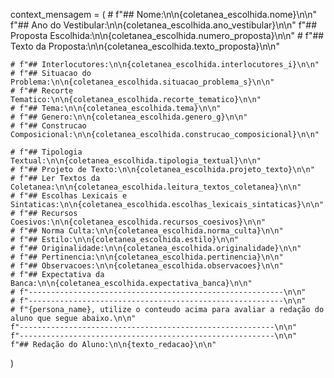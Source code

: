 context_mensagem = (
    # f"## Nome:\n\n{coletanea_escolhida.nome}\n\n"
    f"## Ano do Vestibular:\n\n{coletanea_escolhida.ano_vestibular}\n\n"
    f"## Proposta Escolhida:\n\n{coletanea_escolhida.numero_proposta}\n\n"
    # f"## Texto da Proposta:\n\n{coletanea_escolhida.texto_proposta}\n\n"

    # f"## Interlocutores:\n\n{coletanea_escolhida.interlocutores_i}\n\n"
    # f"## Situacao do Problema:\n\n{coletanea_escolhida.situacao_problema_s}\n\n"
    # f"## Recorte Tematico:\n\n{coletanea_escolhida.recorte_tematico}\n\n"
    # f"## Tema:\n\n{coletanea_escolhida.tema}\n\n"
    # f"## Genero:\n\n{coletanea_escolhida.genero_g}\n\n"
    # f"## Construcao Composicional:\n\n{coletanea_escolhida.construcao_composicional}\n\n"

    # f"## Tipologia Textual:\n\n{coletanea_escolhida.tipologia_textual}\n\n"
    # f"## Projeto de Texto:\n\n{coletanea_escolhida.projeto_texto}\n\n"
    # f"## Ler Textos da Coletanea:\n\n{coletanea_escolhida.leitura_textos_coletanea}\n\n"
    # f"## Escolhas Lexicais e Sintaticas:\n\n{coletanea_escolhida.escolhas_lexicais_sintaticas}\n\n"
    # f"## Recursos Coesivos:\n\n{coletanea_escolhida.recursos_coesivos}\n\n"
    # f"## Norma Culta:\n\n{coletanea_escolhida.norma_culta}\n\n"
    # f"## Estilo:\n\n{coletanea_escolhida.estilo}\n\n"
    # f"## Originalidade:\n\n{coletanea_escolhida.originalidade}\n\n"
    # f"## Pertinencia:\n\n{coletanea_escolhida.pertinencia}\n\n"
    # f"## Observacoes:\n\n{coletanea_escolhida.observacoes}\n\n"
    # f"## Expectativa da Banca:\n\n{coletanea_escolhida.expectativa_banca}\n\n"
    # f"---------------------------------------------------------\n\n"
    # f"---------------------------------------------------------\n\n"
    # f"{persona_name}, utilize o conteudo acima para avaliar a redação do aluno que segue abaixo.\n\n"
    f"---------------------------------------------------------\n\n"
    f"---------------------------------------------------------\n\n"
    f"## Redação do Aluno:\n\n{texto_redacao}\n\n"
)
